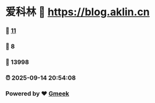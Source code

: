 # 爱科林 :link: https://blog.aklin.cn 
### :page_facing_up: [11](https://blog.aklin.cn/tag.html) 
### :speech_balloon: 8 
### :hibiscus: 13998 
### :alarm_clock: 2025-09-14 20:54:08 
### Powered by :heart: [Gmeek](https://github.com/Meekdai/Gmeek)
